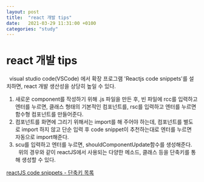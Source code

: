 ```yaml
---
layout: post
title:  "react 개발 tips"
date:   2021-03-29 11:31:00 +0100
categories: "study"
---
```


# react 개발 tips
&nbsp;
visual studio code(VSCode) 에서 확장 프로그램 'Reactjs code snippets'를 설치하면, react 개발 생산성을 상당히 높일 수 있다.

1. 새로운 component를 작성하기 위해 .js 파일을 만든 후, 빈 파일에 rcc를 입력하고 엔터를 누르면, 클래스 형태의
   기본적인 컴포넌트를, rsc를 입력하고 엔터를 누르면 함수형 컴포넌트를 만들어준다.
2. 컴포넌트를 화면에 그리기 위해서는 import를 해 주어야 하는데, 컴포넌트를 별도로 import 하지 않고 단순 입력 후
   code snippet이 추천하는대로 엔터를 누르면 자동으로 import해준다.
3. scu를 입력하고 엔터를 누르면, shouldComponentUpdate함수를 생성해준다.
&nbsp;
&nbsp;
위의 경우와 같이 reactJS에서 사용되는 다양한 메소드, 클래스 등을 단축키를 통해 생성할 수 있다.

[reactJS code snippets - 단축키 목록](https://marketplace.visualstudio.com/items?itemName=xabikos.ReactSnippets)



